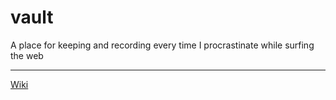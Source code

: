 # vault
A place for keeping and recording every time I procrastinate while surfing the web

---

[Wiki](https://github.com/muyyii/vault/wiki)
